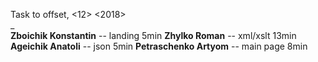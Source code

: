 Task to offset, <12> <2018>  
_  
**Zboichik Konstantin** -- landing 5min
**Zhylko Roman** -- xml/xslt 13min
**Ageichik Anatoli** -- json 5min
**Petraschenko Artyom** -- main page 8min
